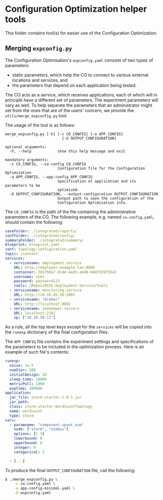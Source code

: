 # Configuration Optimization helper tools

This folder contains tool(s) for easier use of the Configuration Optimization.

## Merging `expconfig.py`

The Configuration Optimisation's `expconfig.yaml` consists of two types of
parameters:

* static parameters, which help the CO to connect to various external locations and services, and
* the parameters that depend on each application being tested.

The CO acts as a service, which receives applications, each of which will in
principle have a different set of parameters. The experiment parameters will
vary as well. To help separate the parameters that an administrator might set
from the ones that are of the users' concern, we provide the
`utils/merge_expconfig.py` tool.

The usage of the tool is as follows:

```
merge_expconfig.py [-h] [-c CO_CONFIG] [-a APP_CONFIG]
                          [-O OUTPUT_CONFIGURATION]

optional arguments:
  -h, --help            show this help message and exit

mandatory arguments:
  -c CO_CONFIG, --co-config CO_CONFIG
                        Configuration file for the Configuration Optimization
  -a APP_CONFIG, --app-config APP_CONFIG
                        Specification of application and its parameters to be
                        optimized.
  -O OUTPUT_CONFIGURATION, --output-configuration OUTPUT_CONFIGURATION
                        Output path to save the configuration of the
                        Configuration Optimization into.
```

The `CO_CONFIG` is the path of the file containing the administrative
parameters of the CO. The following example, e.g. named `co-config.yaml`,
should contain the following:

```yaml
saveFolder: ./integrated/reports/
confFolder: ./integrated/config/
summaryFolder: ./integrated/summary/
blueprint: blueprint.yaml
conf: topology-configuration.yaml
topic: jsontest
services:
  - servicename: deployment.service
    URL: http://deployer.example.lan:8000
    container: 7b5750a7-914e-4e83-ab40-b04fd1975542 
    username: user
    password: password123
    tools: /Repos/DICE-Deployment-Service/tools
  - servicename: monitoring.service
    URL: http://10.10.45.20:5001
  - servicename: "broker"
    URL: http://localhost:8082
  - servicename: zookeeper.servers
    URL: localhost:2181
    ip: ["10.10.50.11"]
```

As a rule, all the top level keys except for the `services` will be copied into
the `runexp` dictionary of the final configuration files.

The `APP_CONFIG` file contains the experiment settings and specifications of the
parameters to be included in the optimization process. Here is an example of
such file's contents:

```yaml
runexp:
  noise: 1e-5
  numIter: 100
  initialDesign: 10
  sleep_time: 10000
  metricPoll: 1000
  expTime: 300000
application:
  jar_file: storm-starter-1.0.1.jar
  jar_path: 
  class: storm.starter.WordCountTopology
  name: wordcount
  type: storm
vars:
  - paramname: "component.spout_num" 
    node: ["storm", "nimbus"] 
    options: [1 3]
    lowerbound: 0
    upperbound: 0
    integer: 0
    categorical: 1

  - [...]
```

To produce the final `OUTPUT_CONFIGURATION` file, call the following:

```bash
$ ./merge_expconfig.py \
    -c co-config.yaml \
    -a app-config-minimal.yaml \
    -O expconfig.yaml
```

